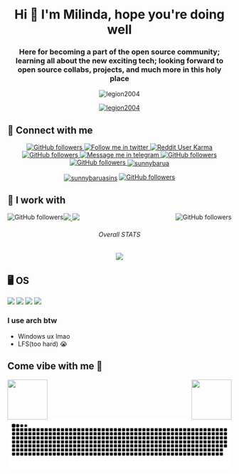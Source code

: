 <h1 align="center">Hi 👋 I'm Milinda, hope you're doing well</h1>

<h3 align="center">Here for becoming a part of the open source community; learning all about the new exciting tech; looking forward to open source collabs, projects, and much more in this holy place</h3>

<p align="center"> <img src="https://komarev.com/ghpvc/?username=LegioN2004&label=Visitors&color=0e75b6&style=flat" alt="legion2004" /> </p>

<p align="center"> <a href="https://github.com/ryo-ma/github-profile-trophy"><img src="https://github-profile-trophy.vercel.app/?username=legion2004&theme=darkhub&no-frame=true&show_icons=true&count_private=true&row=2" alt="legion2004"></a> </p>

## 🙋 Connect with me

<p align="center">
    <a href="https://www.linkedin.com/in/sunny-barua-511469242/">
        <img alt="GitHub followers" src="https://img.shields.io/badge/-blue?style=social&logo=Linkedin&logoColor=blue&link=https://www.linkedin.com/in/sunny-barua-511469242//" height="30" width="40" >
    </a>
    <a href="https://twitter.com/intent/follow?screen_name=sunnybarua12">
        <img alt="Follow me in twitter" src="https://img.shields.io/twitter/follow/sunnybarua12?style=social">
    </a>
    <a href="https://reddit.com/u/TheLegioN2004">
        <img alt="Reddit User Karma" src="https://img.shields.io/reddit/user-karma/combined/TheLegioN2004?label=karma&logo=reddit">
    </a>
    <a href="https://github.com/LegioN2004?tab=followers">
        <img alt="GitHub followers" src="https://img.shields.io/github/followers/LegioN2004?color=green&logo=github">
    </a>
    <a href="https://t.me/DevManushehe">
        <img alt="Message me in telegram" src="https://img.shields.io/badge/-c14438?style=social&logo=Telegram&logoColor=red&color=red&link=https://t.me/DevManushehe">
    </a>
    <a href="mailto:email@sunnybaruasins@gmail.com">
        <!-- <img alt="GitHub followers" src="https://img.shields.io/badge/-@sunnybaruasins@gmail.com-c14438?style=social&logo=Gmail&logoColor=red&link=mailto:email@sunnybaruasins@gmail.com"> -->
        <img alt="GitHub followers" src="https://img.shields.io/badge/-c14438?style=social&logo=Gmail&logoColor=red&link=mailto:email@sunnybaruasins@gmail.com">
    </a>
    <a href="https://dev.to/LegioN2004">
        <img alt="GitHub followers" src="https://img.shields.io/badge/-c14438?style=social&logo=Dev.to&logoColor=black&link=https://dev.to/LegioN2004">
    </a>
    <a href="https://m.facebook.com/100028167932783/" target="blank"><img align="center" src="https://raw.githubusercontent.com/rahuldkjain/github-profile-readme-generator/master/src/images/icons/Social/facebook.svg" alt="sunnybarua" height="30" width="40" /></a>
</p>

<!-- [![Medium Badge](http://img.shields.io/badge/-Medium-1ca0f1?style=social&logo=Medium&logoColor=black&link=https://medium.com/@ashleymavericks)](https://medium.com/@ashleymavericks) -->

<!-- [![wakatime](https://wakatime.com/badge/user/eafdbba4-cec2-4c99-8cd5-5fc36bb00274.svg)](https://wakatime.com/@eafdbba4-cec2-4c99-8cd5-5fc36bb00274) -->

<p align="center">
    <a href="https://www.hackerrank.com/sunnybaruasins" target="blank"><img align="center" src="https://raw.githubusercontent.com/rahuldkjain/github-profile-readme-generator/master/src/images/icons/Social/hackerrank.svg" alt="sunnybaruasins" height="30" width="40" /></a>
    <a href="https://leetcode.com/LegioN2004/">
        <img alt="GitHub followers" src="https://img.shields.io/badge/dynamic/json?style=plastic&labelColor=black&color=%23ffa116&label=Solved&query=solvedOverTotal&url=https%3A%2F%2Fleetcode-badge.vercel.app%2Fapi%2Fusers%2FLegioN2004&logo=leetcode&logoColor=yellow">
    </a>
</p>

## 🧰 I work with

<a href="https://skillicons.dev">
    <img align="left" alt="GitHub followers" src="https://skillicons.dev/icons?i=git,linux,vscode,neovim,idea,md,vim,emacs">
    <img align="right" alt="GitHub followers" src="https://skillicons.dev/icons?i=java,cpp,js,html,css,lua,nodejs,bash">
</a>

<a href="https://github.com/LegioN2004">
    <img height="180em" src="https://github-readme-stats.vercel.app/api?username=LegioN2004&theme=github_dark&show_icons=true&hide_border=true&hide=issues&count_private=true&&exclude_repo=dotfiles,some-other-stuff,Catalogue,the-algorithm,random-sht-priv,suckless-utils-fork,dwm-flexipatch" />
    <img height="180em" src="https://github-readme-stats.vercel.app/api/top-langs/?username=LegioN2004&theme=github_dark&layout=compact&langs_count=15&disable_animations=fals&hide_progress=false&hide_border=true&exclude_repo=some-other-stuff,Catalogue,the-algorithm,random-sht-priv,suckless-utils-fork,dwm-flexipatch" />
</a>
<h6 align="center">Overall STATS</h6>
<p align="center"><img src="https://github-readme-streak-stats.herokuapp.com/?user=legion2004&hide_border=true&hide=issues&theme=github_dark" /></p>

## 🖥 OS

<img src="https://img.shields.io/badge/Arch%20Linux-1793D1?logo=arch-linux&logoColor=fff&style=for-the-badge"> <img src="https://img.shields.io/badge/Ubuntu-E95420?style=for-the-badge&logo=ubuntu&logoColor=white"> <img src="https://img.shields.io/badge/fedora-blue?style=for-the-badge&logo=appveyor"> <img src="https://img.shields.io/badge/Windows-0078D6?style=for-the-badge&logo=windows&logoColor=white">
<h3 align="left"> I use arch btw </h3>

- Windows ux lmao
- LFS(too hard) 😭

<!-- <h6>I have installed and used a lot of server OSes of ubuntu, debian and fedora btw (unnecessary detail)</h6> -->

## Come vibe with me 🦜

<div>
<p align="left">
    <img align="left" src="https://cultofthepartyparrot.com/parrots/hd/githubparrot.gif" width="90" height="90"/>
</p>
<p align="right">
    <img align="right" src="https://cultofthepartyparrot.com/parrots/hd/dealwithitnowparrot.gif" width="90" height="90"/>
</p>
</div>

<div>
<picture>
  <source media="(prefers-color-scheme: dark)" srcset="https://raw.githubusercontent.com/LegioN2004/LegioN2004/output/github-contribution-grid-snake.gif">
  <img alt="github contribution grid snake animation" src="https://raw.githubusercontent.com/platane/platane/output/github-contribution-grid-snake-dark.svg">
</picture>
</div>
